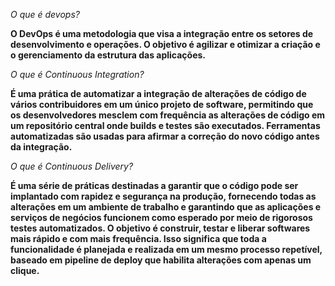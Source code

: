 *O que é devops?*

**O DevOps é uma metodologia que visa a integração entre os setores de desenvolvimento e operações. O objetivo é agilizar e otimizar a criação e o gerenciamento da estrutura das aplicações.**

*O que é Continuous Integration?*

**É uma prática de automatizar a integração de alterações de código de vários contribuidores em um único projeto de software, permitindo que os desenvolvedores mesclem com frequência as alterações de código em um repositório central onde builds e testes são executados. Ferramentas automatizadas são usadas para afirmar a correção do novo código antes da integração.**

*O que é Continuous Delivery?*

**É uma série de práticas destinadas a garantir que o código pode ser implantado com rapidez e segurança na produção, fornecendo todas as alterações em um ambiente de trabalho e garantindo que as aplicações e serviços de negócios funcionem como esperado por meio de rigorosos testes automatizados. O objetivo é construir, testar e liberar softwares mais rápido e com mais frequência. Isso significa que toda a funcionalidade é planejada e realizada em um mesmo processo repetível, baseado em pipeline de deploy que habilita alterações com apenas um clique.**
